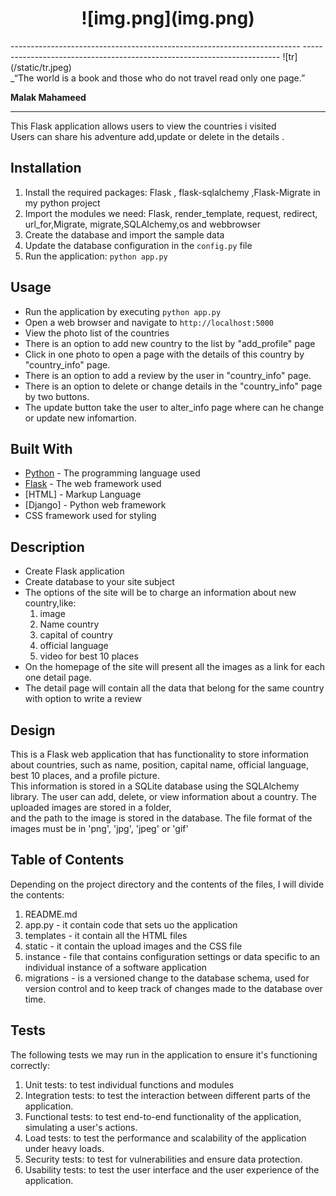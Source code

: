 <center><h1>![img.png](img.png)</h1></center>
------------------------------------------------------------------------
------------------------------------------------------------------------
![tr](/static/tr.jpeg)<br>
_“The world is a book and those who do not travel read only one page.”

**Malak Mahameed**
__________________________________________________________________________________
This Flask application allows users to view the countries i visited  <br>Users can share his adventure add,update or delete in the details .



## Installation

1. Install the required packages: Flask , flask-sqlalchemy ,Flask-Migrate in my python project
2. Import the modules we need: Flask, render_template, request, redirect, url_for,Migrate, migrate,SQLAlchemy,os and webbrowser
3. Create the database and import the sample data 
4. Update the database configuration in the `config.py` file
5. Run the application: `python app.py`

## Usage

- Run the application by executing `python app.py`
- Open a web browser and navigate to `http://localhost:5000`
- View the photo list of the countries 
- There is an option to add new country to the list by "add_profile" page
- Click in one photo to open a page with the details of this country by "country_info" page.
- There is an option to add a review by the user in "country_info" page.
- There is an option to delete or change details in the "country_info" page by two buttons.
- The update button take the user to alter_info page where can he change or update new infomartion.


## Built With

- [Python](https://www.python.org/) - The programming language used
- [Flask](https://flask.palletsprojects.com/) - The web framework used
- [HTML] - Markup Language
- [Django] - Python web framework 
-  CSS framework used for styling


## Description

- Create Flask application
- Create database to your site subject
- The options of the site will be to charge an information about new country,like:
  1.  image
  2. Name country
  3. capital of country
  4. official language 
  5. video for best 10 places 
- On the homepage of the site will present all the images as a link for each one detail page.
- The detail page will contain all the data that belong for the same country with option to write a review

## Design 

This is a Flask web application that has functionality to store information about countries, such as name, position, capital name, official language, best 10 places, and a profile picture.<br>
This information is stored in a SQLite database using the SQLAlchemy library. The user can add, delete, or view information about a country.
The uploaded images are stored in a folder,<br>
and the path to the image is stored in the database. The file format of the images must be in 'png', 'jpg', 'jpeg' or 'gif'

## Table of Contents
Depending on the  project directory and the contents of the files, I will divide the contents:
1. README.md 
2. app.py - it contain code that sets uo the application
3. templates - it contain all the HTML files 
4. static - it contain the upload images and the CSS file
5. instance - file that contains configuration settings or data specific to an individual instance of a software application
6. migrations - is a versioned change to the database schema, used for version control and to keep track of changes made to the database over time.

## Tests

The following tests we may run in the application to ensure it's functioning correctly:
1. Unit tests: to test individual functions and modules
2. Integration tests: to test the interaction between different parts of the application.
3. Functional tests: to test end-to-end functionality of the application, simulating a user's actions.
4. Load tests: to test the performance and scalability of the application under heavy loads.
5. Security tests: to test for vulnerabilities and ensure data protection.
6. Usability tests: to test the user interface and the user experience of the application.






